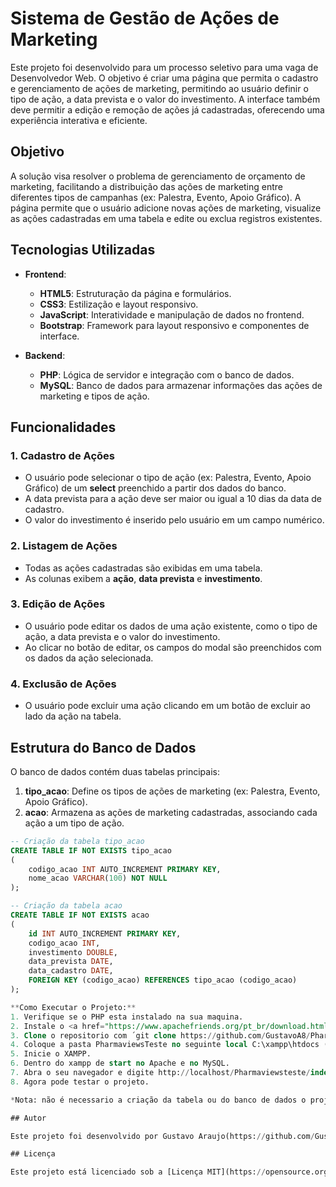 # Sistema de Gestão de Ações de Marketing

Este projeto foi desenvolvido para um processo seletivo para uma vaga de Desenvolvedor Web. O objetivo é criar uma página que permita o cadastro e gerenciamento de ações de marketing, permitindo ao usuário definir o tipo de ação, a data prevista e o valor do investimento. A interface também deve permitir a edição e remoção de ações já cadastradas, oferecendo uma experiência interativa e eficiente.

## Objetivo

A solução visa resolver o problema de gerenciamento de orçamento de marketing, facilitando a distribuição das ações de marketing entre diferentes tipos de campanhas (ex: Palestra, Evento, Apoio Gráfico). A página permite que o usuário adicione novas ações de marketing, visualize as ações cadastradas em uma tabela e edite ou exclua registros existentes.

## Tecnologias Utilizadas

- **Frontend**:
  - **HTML5**: Estruturação da página e formulários.
  - **CSS3**: Estilização e layout responsivo.
  - **JavaScript**: Interatividade e manipulação de dados no frontend.
  - **Bootstrap**: Framework para layout responsivo e componentes de interface.

- **Backend**:
  - **PHP**: Lógica de servidor e integração com o banco de dados.
  - **MySQL**: Banco de dados para armazenar informações das ações de marketing e tipos de ação.

## Funcionalidades

### 1. Cadastro de Ações
- O usuário pode selecionar o tipo de ação (ex: Palestra, Evento, Apoio Gráfico) de um **select** preenchido a partir dos dados do banco.
- A data prevista para a ação deve ser maior ou igual a 10 dias da data de cadastro.
- O valor do investimento é inserido pelo usuário em um campo numérico.

### 2. Listagem de Ações
- Todas as ações cadastradas são exibidas em uma tabela.
- As colunas exibem a **ação**, **data prevista** e **investimento**.
  
### 3. Edição de Ações
- O usuário pode editar os dados de uma ação existente, como o tipo de ação, a data prevista e o valor do investimento.
- Ao clicar no botão de editar, os campos do modal são preenchidos com os dados da ação selecionada.

### 4. Exclusão de Ações
- O usuário pode excluir uma ação clicando em um botão de excluir ao lado da ação na tabela.

## Estrutura do Banco de Dados

O banco de dados contém duas tabelas principais:

1. **tipo_acao**: Define os tipos de ações de marketing (ex: Palestra, Evento, Apoio Gráfico).
2. **acao**: Armazena as ações de marketing cadastradas, associando cada ação a um tipo de ação.

```sql
-- Criação da tabela tipo_acao
CREATE TABLE IF NOT EXISTS tipo_acao
(
    codigo_acao INT AUTO_INCREMENT PRIMARY KEY,
    nome_acao VARCHAR(100) NOT NULL
);

-- Criação da tabela acao
CREATE TABLE IF NOT EXISTS acao
(
    id INT AUTO_INCREMENT PRIMARY KEY,
    codigo_acao INT,
    investimento DOUBLE,
    data_prevista DATE,
    data_cadastro DATE,
    FOREIGN KEY (codigo_acao) REFERENCES tipo_acao (codigo_acao)
);

**Como Executar o Projeto:**
1. Verifique se o PHP esta instalado na sua maquina.
2. Instale o <a href="https://www.apachefriends.org/pt_br/download.html">XAMPP</a>.
3. Clone o repositorio com ´git clone https://github.com/GustavoA8/PharmaviewsTeste.git´
4. Coloque a pasta PharmaviewsTeste no seguinte local C:\xampp\htdocs (esse local foi criado quando você instalou o xampp).
5. Inicie o XAMPP.
6. Dentro do xampp de start no Apache e no MySQL.
7. Abra o seu navegador e digite http://localhost/Pharmaviewsteste/index.php para acessar a página principal.
8. Agora pode testar o projeto.

*Nota: não é necessario a criação da tabela ou do banco de dados o projeto cria automaticamente.

## Autor

Este projeto foi desenvolvido por Gustavo Araujo(https://github.com/GustavoA8).

## Licença

Este projeto está licenciado sob a [Licença MIT](https://opensource.org/licenses/MIT).
